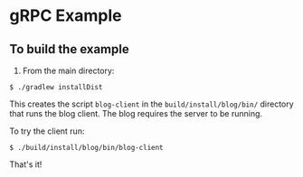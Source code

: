 gRPC Example
==============================================

## <a name="to-build-the-examples"></a> To build the example

1. From the main directory:
```
$ ./gradlew installDist
```

This creates the script `blog-client` in the
`build/install/blog/bin/` directory that runs the blog client. The
blog requires the server to be running.

To try the client run:

```
$ ./build/install/blog/bin/blog-client
```

That's it!
